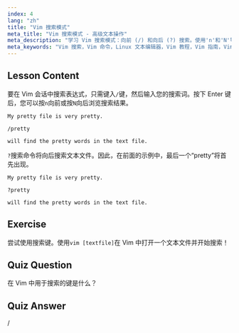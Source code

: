 ```yaml
---
index: 4
lang: "zh"
title: "Vim 搜索模式"
meta_title: "Vim 搜索模式 - 高级文本操作"
meta_description: "学习 Vim 搜索模式：向前 (/) 和向后 (?) 搜索。使用'n'和'N'导航结果。立即提高您的 Vim 技能！"
meta_keywords: "Vim 搜索，Vim 命令，Linux 文本编辑器，Vim 教程，Vim 指南，Vim 初学者"
---
```


## Lesson Content

要在 Vim 会话中搜索表达式，只需键入`/`键，然后输入您的搜索词。按下 Enter 键后，您可以按`n`向前或按`N`向后浏览搜索结果。

```plaintext
My pretty file is very pretty.

/pretty

will find the pretty words in the text file.
```

`?`搜索命令将向后搜索文本文件。因此，在前面的示例中，最后一个“pretty”将首先出现。

```plaintext
My pretty file is very pretty.

?pretty

will find the pretty words in the text file.
```

## Exercise

尝试使用搜索键。使用`vim [textfile]`在 Vim 中打开一个文本文件并开始搜索！

## Quiz Question

在 Vim 中用于搜索的键是什么？

## Quiz Answer

/
